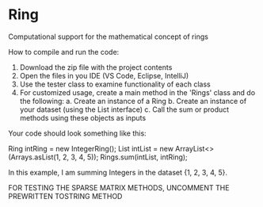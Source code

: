 # Ring
 Computational support for the mathematical concept of rings

 How to compile and run the code:

 1. Download the zip file with the project contents
 2. Open the files in you IDE (VS Code, Eclipse, IntelliJ)
 3. Use the tester class to examine functionality of each class
 4. For customized usage, create a main method in the 'Rings' class and do the following:
    a. Create an instance of a Ring
    b. Create an instance of your dataset (using the List interface)
    c. Call the sum or product methods using these objects as inputs

Your code should look something like this:

Ring<Integer> intRing = new IntegerRing();
List<Integer> intList = new ArrayList<>(Arrays.asList(1, 2, 3, 4, 5));
Rings.sum(intList, intRing);

In this example, I am summing Integers in the dataset {1, 2, 3, 4, 5}.


FOR TESTING THE SPARSE MATRIX METHODS, UNCOMMENT THE PREWRITTEN TOSTRING METHOD
